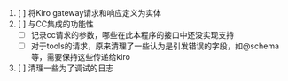 1. [ ] 将Kiro gateway请求和响应定义为实体
2. [ ] 与CC集成的功能性
   - [ ] 记录cc请求的参数，哪些在此本程序的接口中还没实现支持
   - [ ] 对于tools的请求，原来清理了一些认为是引发错误的字段，如@schema等，需要保持这些传递给kiro
3. [ ] 清理一些为了调试的日志
